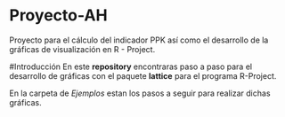 # Proyecto-AH
Proyecto para el cálculo del indicador PPK así como el desarrollo de la gráficas de visualización en R - Project.

#Introducción
En este **repository** encontraras paso a paso para el desarrollo de gráficas con el paquete **lattice** para el programa R-Project.

En la carpeta de *Ejemplos* estan los pasos a seguir para realizar dichas gráficas.
